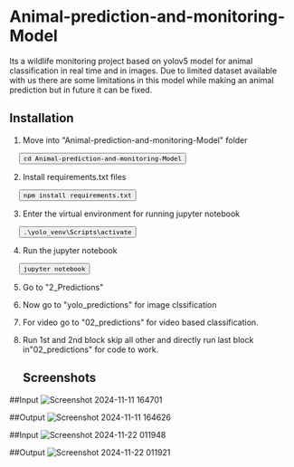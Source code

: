 # Animal-prediction-and-monitoring-Model
 Its a wildlife monitoring project based on yolov5 model for animal classification in real time and in images. Due to limited dataset available with us there are some limitations in this model while making an animal prediction but in future it can be fixed.

## Installation 
1. Move into "Animal-prediction-and-monitoring-Model" folder
<pre>
  <button onclick="navigator.clipboard.writeText('cd desktop')"><code>cd Animal-prediction-and-monitoring-Model</code></button>
</pre>
2. Install requirements.txt files
<pre>
  <button onclick="navigator.clipboard.writeText('cd desktop')"><code>npm install requirements.txt</code></button>
</pre>
3. Enter the virtual environment for running jupyter notebook
<pre>
  <button onclick="navigator.clipboard.writeText('cd desktop')"><code>.\yolo_venv\Scripts\activate</code></button>
</pre>
4. Run the jupyter notebook
<pre>
  <button onclick="navigator.clipboard.writeText('cd desktop')"><code>jupyter notebook</code></button>
</pre>
5. Go to "2_Predictions"
6. Now go to "yolo_predictions" for image clssification
7. For video go to "02_predictions" for video based classification.
8. Run 1st and 2nd block skip all other and directly run last block in"02_predictions" for code to work.

   ## Screenshots

##Input
![Screenshot 2024-11-11 164701](https://github.com/user-attachments/assets/051fcb7b-777a-4e43-9345-cf926f2392d4)

##Output
![Screenshot 2024-11-11 164626](https://github.com/user-attachments/assets/c69e9c8b-e7a6-4b78-9330-69bf4a674f92)


##Input
![Screenshot 2024-11-22 011948](https://github.com/user-attachments/assets/527e67f3-d451-4c20-830a-bacba31c47cc)

##Output
![Screenshot 2024-11-22 011921](https://github.com/user-attachments/assets/6fa97428-cf40-473a-b531-20f8f465a7a3)
